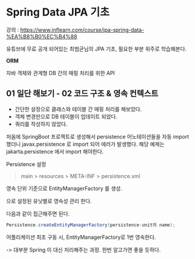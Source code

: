 # Spring Data JPA 기초



강의 : https://www.inflearn.com/course/jpa-spring-data-%EA%B8%B0%EC%B4%88

유튜브에 무료 공개 되어있는 최범균님의 JPA 기초, 필요한 부분 위주로 학습해본다.



**ORM**

자바 객체와 관계형 DB 간의 매핑 처리를 위한 API



## 01 일단 해보기 - 02 코드 구조 & 영속 컨텍스트

- 간단한 설정으로 클래스와 테이블 간 매핑 처리를 해보았다.
- 객체 변경만으로 DB 테이블이 업데이트 되었다.
- 쿼리를 작성하지 않았다.



처음에 SpringBoot 프로젝트로 생성해서 persistence 어노테이션들을 자동 import 했더니 javax.persistence 로 import 되어 에러가 발생했다. 해당 예제는 jakarta.persistence 에서 import 해야한다.

Persistence 설정

>  main > resources > META-INF > persistence.xml 



영속 단위 기준으로  EntityManagerFactory 를 생성.

<persistence-unit> 으로 설정된 유닛별로 영속성 관리 한다.

다음과 같이 접근해주면 된다.

```java
Persistence.createEntityManagerFactory(persistence-unit의 name);
```

어플리케이션 최초 구동 시, EntityManagerFactory로 1번 영속한다.



-> 대부분 Spring 이 대신 처리해주는 과정. 한번 알고가면 좋을 듯하다.



